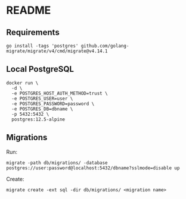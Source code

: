 # README

## Requirements

```
go install -tags 'postgres' github.com/golang-migrate/migrate/v4/cmd/migrate@v4.14.1
```

## Local PostgreSQL

```
docker run \
  -d \
  -e POSTGRES_HOST_AUTH_METHOD=trust \
  -e POSTGRES_USER=user \
  -e POSTGRES_PASSWORD=password \
  -e POSTGRES_DB=dbname \
  -p 5432:5432 \
  postgres:12.5-alpine
```

## Migrations

Run:

```
migrate -path db/migrations/ -database postgres://user:password@localhost:5432/dbname?sslmode=disable up
```

Create:

```
migrate create -ext sql -dir db/migrations/ <migration name>
```
